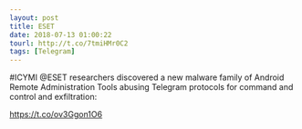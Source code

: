 ```yaml
---
layout: post
title: ESET
date: 2018-07-13 01:00:22
tourl: http://t.co/7tmiHMr0C2
tags: [Telegram]
---
```

#ICYMI @ESET researchers discovered a new malware family of Android Remote Administration Tools abusing Telegram protocols for command and control and exfiltration:

https://t.co/ov3Ggon1O6